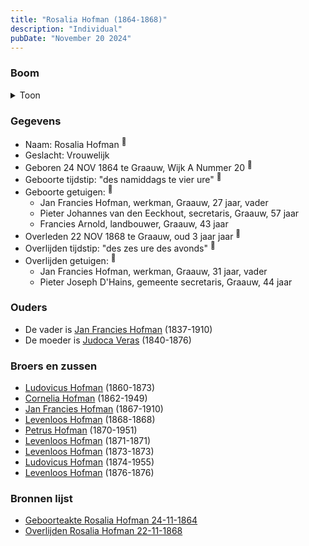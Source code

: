 ```yaml
---
title: "Rosalia Hofman (1864-1868)"
description: "Individual"
pubDate: "November 20 2024"
---
```


### Boom
<details><summary>Toon</summary>

![test](https://www.plantuml.com/plantuml/svg/ZP9RImCn48NVyoi6VV2fi9VUBALePLVjGnLlhsLsCxQXsQHaifHI-jzDRrOKrAU4cNCoNqvonHwThoijUAxC0XrMK60vdpfR6tbZjNNW7HeEBJ9Up9GaA9KhDUttL2ty2Ygg2dAyBx4dHzQl5YI-d5fgP8Qr082XTPBSoqoLSqFC_Nw5oWm6a8gD41Vmk1l5Okyu6w61F22KYXZkx7k5vWoGuJwAehG5S9wbUIiVXgFNxugqt42_Ls2ncXJMUqsz0SHT65sFmv9suDOXriilKfxNMa_Go4dfB7DX0zBM4yDpzWZnPHmTFPjFebhQ4k6D7F89fHDGyc6MPkclACtetmnj6BrkiJlj7mZztfAaL6OQP4a4UJOCkdQyeya3JPp2kLRJcL-HrdOPY3RY45YZSL280_QfS726GcWbpPOuZdkoZ5hXj_Y30ZuVx--x9qqOFxnjEPl_ZY19ZfxkAGDnHKQ6F_i1)
</details>

### Gegevens
- Naam: Rosalia Hofman <sup><a href="../s00411/" style="text-decoration:none" title="Geboorteakte Rosalia Hofman 24-11-1864">:link:</a></sup>
- Geslacht: Vrouwelijk
- Geboren 24 NOV 1864 te Graauw, Wijk A Nummer 20 <sup><a href="../s00411/" style="text-decoration:none" title="Geboorteakte Rosalia Hofman 24-11-1864">:link:</a></sup>
- Geboorte tijdstip: "des namiddags te vier ure" <sup><a href="../s00411/" style="text-decoration:none" title="Geboorteakte Rosalia Hofman 24-11-1864">:link:</a></sup>
- Geboorte getuigen: <sup><a href="../s00411/" style="text-decoration:none" title="Geboorteakte Rosalia Hofman 24-11-1864">:link:</a></sup>
  - Jan Francies Hofman, werkman, Graauw, 27 jaar, vader
  - Pieter Johannes van den Eeckhout, secretaris, Graauw, 57 jaar
  - Francies Arnold, landbouwer, Graauw, 43 jaar
- Overleden 22 NOV 1868 te Graauw, oud 3 jaar jaar <sup><a href="../s00414/" style="text-decoration:none" title="Overlijden Rosalia Hofman 22-11-1868">:link:</a></sup>
- Overlijden tijdstip: "des zes ure des avonds" <sup><a href="../s00414/" style="text-decoration:none" title="Overlijden Rosalia Hofman 22-11-1868">:link:</a></sup>
- Overlijden getuigen: <sup><a href="../s00414/" style="text-decoration:none" title="Overlijden Rosalia Hofman 22-11-1868">:link:</a></sup>
  - Jan Francies Hofman, werkman, Graauw, 31 jaar, vader
  - Pieter Joseph D'Hains, gemeente secretaris, Graauw, 44 jaar

### Ouders
- De vader is [Jan Francies Hofman](../i00035/) (1837-1910)
- De moeder is [Judoca Veras](../i00037/) (1840-1876)

### Broers en zussen
- [Ludovicus Hofman](../i00243/) (1860-1873)
- [Cornelia Hofman](../i00244/) (1862-1949)
- [Jan Francies Hofman](../i00246/) (1867-1910)
- [Levenloos Hofman](../i00247/) (1868-1868)
- [Petrus Hofman](../i00248/) (1870-1951)
- [Levenloos Hofman](../i00249/) (1871-1871)
- [Levenloos Hofman](../i00250/) (1873-1873)
- [Ludovicus Hofman](../i00251/) (1874-1955)
- [Levenloos Hofman](../i00252/) (1876-1876)

### Bronnen lijst
- [Geboorteakte Rosalia Hofman 24-11-1864](../s00411/)
- [Overlijden Rosalia Hofman 22-11-1868](../s00414/)